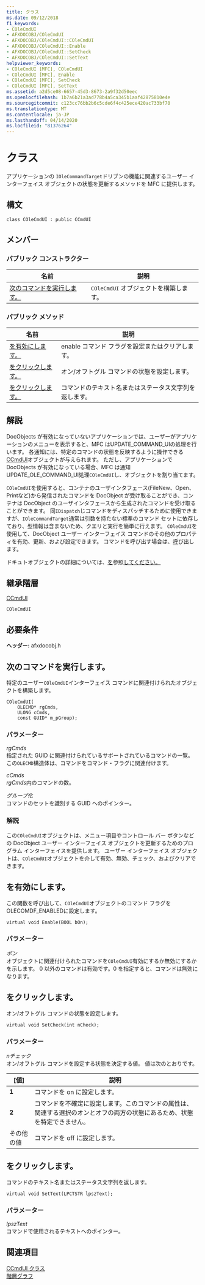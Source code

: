 ```yaml
---
title: クラス
ms.date: 09/12/2018
f1_keywords:
- COleCmdUI
- AFXDOCOBJ/COleCmdUI
- AFXDOCOBJ/COleCmdUI::COleCmdUI
- AFXDOCOBJ/COleCmdUI::Enable
- AFXDOCOBJ/COleCmdUI::SetCheck
- AFXDOCOBJ/COleCmdUI::SetText
helpviewer_keywords:
- COleCmdUI [MFC], COleCmdUI
- COleCmdUI [MFC], Enable
- COleCmdUI [MFC], SetCheck
- COleCmdUI [MFC], SetText
ms.assetid: a2d5ce08-6657-45d3-8673-2a9f32d50eec
ms.openlocfilehash: 1b7a6b21a3ad778b4a5ca345b1aaf42875810e4e
ms.sourcegitcommit: c123cc76bb2b6c5cde6f4c425ece420ac733bf70
ms.translationtype: MT
ms.contentlocale: ja-JP
ms.lasthandoff: 04/14/2020
ms.locfileid: "81376264"
---
```

# <a name="colecmdui-class"></a>クラス

アプリケーションの `IOleCommandTarget`ドリブンの機能に関連するユーザー インターフェイス オブジェクトの状態を更新するメソッドを MFC に提供します。

## <a name="syntax"></a>構文

```
class COleCmdUI : public CCmdUI
```

## <a name="members"></a>メンバー

### <a name="public-constructors"></a>パブリック コンストラクター

|名前|説明|
|----------|-----------------|
|[次のコマンドを実行します。](#colecmdui)|`COleCmdUI` オブジェクトを構築します。|

### <a name="public-methods"></a>パブリック メソッド

|名前|説明|
|----------|-----------------|
|[を有効にします。](#enable)|enable コマンド フラグを設定またはクリアします。|
|[をクリックします。](#setcheck)|オン/オフトグル コマンドの状態を設定します。|
|[をクリックします。](#settext)|コマンドのテキスト名またはステータス文字列を返します。|

## <a name="remarks"></a>解説

DocObjects が有効になっていないアプリケーションでは、ユーザーがアプリケーションのメニューを表示すると、MFC はUPDATE_COMMAND_UIの処理を行います。 各通知には、特定のコマンドの状態を反映するように操作できる[CCmdUI](../../mfc/reference/ccmdui-class.md)オブジェクトが与えられます。 ただし、アプリケーションで DocObjects が有効になっている場合、MFC は通知UPDATE_OLE_COMMAND_UI処理`COleCmdUI`し、オブジェクトを割り当てます。

`COleCmdUI`を使用すると、コンテナのユーザインタフェース(FileNew、Open、Printなど)から発信されたコマンドを DocObject が受け取ることができ、コンテナは DocObject のユーザインタフェースから生成されたコマンドを受け取ることができます。 同`IDispatch`じコマンドをディスパッチするために使用できますが、`IOleCommandTarget`通常は引数を持たない標準のコマンド セットに依存しており、型情報は含まないため、クエリと実行を簡単に行えます。 `COleCmdUI`を使用して、DocObject ユーザー インターフェイス コマンドのその他のプロパティを有効、更新、および設定できます。 コマンドを呼び出す場合は、[呼](../../mfc/reference/coleserverdoc-class.md#onexecolecmd)び出します。

ドキュトオブジェクトの詳細については、[を](../../mfc/reference/cdocobjectserver-class.md)参照[してください。](../../mfc/reference/cdocobjectserveritem-class.md)

## <a name="inheritance-hierarchy"></a>継承階層

[CCmdUI](../../mfc/reference/ccmdui-class.md)

`COleCmdUI`

## <a name="requirements"></a>必要条件

**ヘッダー:** afxdocobj.h

## <a name="colecmduicolecmdui"></a><a name="colecmdui"></a>次のコマンドを実行します。

特定のユーザー`COleCmdUI`インターフェイス コマンドに関連付けられたオブジェクトを構築します。

```
COleCmdUI(
    OLECMD* rgCmds,
    ULONG cCmds,
    const GUID* m_pGroup);
```

### <a name="parameters"></a>パラメーター

*rgCmds*<br/>
指定された GUID に関連付けられているサポートされているコマンドの一覧。 この`OLECMD`構造体は、コマンドをコマンド・フラグに関連付けます。

*cCmds*<br/>
*rgCmds*内のコマンドの数。

*グループ化*<br/>
コマンドのセットを識別する GUID へのポインター。

### <a name="remarks"></a>解説

この`COleCmdUI`オブジェクトは、メニュー項目やコントロール バー ボタンなどの DocObject ユーザー インターフェイス オブジェクトを更新するためのプログラム インターフェイスを提供します。 ユーザー インターフェイス オブジェクトは、`COleCmdUI`オブジェクトを介して有効、無効、チェック、およびクリアできます。

## <a name="colecmduienable"></a><a name="enable"></a>を有効にします。

この関数を呼び出して、`COleCmdUI`オブジェクトのコマンド フラグをOLECOMDF_ENABLEDに設定します。

```
virtual void Enable(BOOL bOn);
```

### <a name="parameters"></a>パラメーター

*ボン*<br/>
オブジェクトに関連付けられたコマンドを`COleCmdUI`有効にするか無効にするかを示します。 0 以外のコマンドは有効です。0 を指定すると、コマンドは無効になります。

## <a name="colecmduisetcheck"></a><a name="setcheck"></a>をクリックします。

オン/オフトグル コマンドの状態を設定します。

```
virtual void SetCheck(int nCheck);
```

### <a name="parameters"></a>パラメーター

*nチェック*<br/>
オン/オフトグル コマンドを設定する状態を決定する値。 値は次のとおりです。

|[値]|説明|
|-----------|-----------------|
|**1**|コマンドを on に設定します。|
|**2**|コマンドを不確定に設定します。このコマンドの属性は、関連する選択のオンとオフの両方の状態にあるため、状態を特定できません。|
|その他の値|コマンドを off に設定します。|

## <a name="colecmduisettext"></a><a name="settext"></a>をクリックします。

コマンドのテキスト名またはステータス文字列を返します。

```
virtual void SetText(LPCTSTR lpszText);
```

### <a name="parameters"></a>パラメーター

*lpszText*<br/>
コマンドで使用されるテキストへのポインター。

## <a name="see-also"></a>関連項目

[CCmdUI クラス](../../mfc/reference/ccmdui-class.md)<br/>
[階層グラフ](../../mfc/hierarchy-chart.md)
